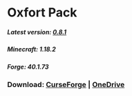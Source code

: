 # Oxfort Pack

##### Latest version: [0.8.1](https://github.com/Proxwian/oxtopackmc/blob/main/CHANGELOG.md)
##### Minecraft: 1.18.2
##### Forge: 40.1.73

### Download: [CurseForge](https://www.curseforge.com/minecraft/modpacks/oxfortpack/files/3939836) | [OneDrive](https://1drv.ms/u/s!Al265ZvwNJDtlL9rtvu_lp867JoZKw?e=dvrgfD)
